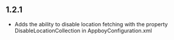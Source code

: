 ﻿## 1.2.1
- Adds the ability to disable location fetching with the property DisableLocationCollection in AppboyConfiguration.xml